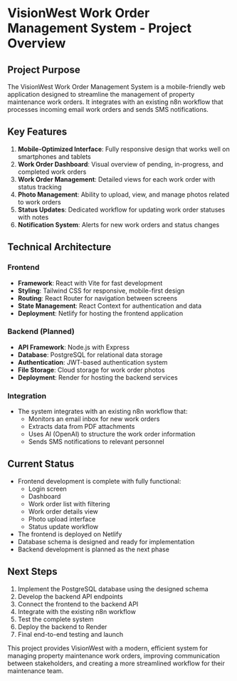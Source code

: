 # VisionWest Work Order Management System - Project Overview

## Project Purpose
The VisionWest Work Order Management System is a mobile-friendly web application designed to streamline the management of property maintenance work orders. It integrates with an existing n8n workflow that processes incoming email work orders and sends SMS notifications.

## Key Features
1. **Mobile-Optimized Interface**: Fully responsive design that works well on smartphones and tablets
2. **Work Order Dashboard**: Visual overview of pending, in-progress, and completed work orders
3. **Work Order Management**: Detailed views for each work order with status tracking
4. **Photo Management**: Ability to upload, view, and manage photos related to work orders
5. **Status Updates**: Dedicated workflow for updating work order statuses with notes
6. **Notification System**: Alerts for new work orders and status changes

## Technical Architecture

### Frontend
- **Framework**: React with Vite for fast development
- **Styling**: Tailwind CSS for responsive, mobile-first design
- **Routing**: React Router for navigation between screens
- **State Management**: React Context for authentication and data
- **Deployment**: Netlify for hosting the frontend application

### Backend (Planned)
- **API Framework**: Node.js with Express
- **Database**: PostgreSQL for relational data storage
- **Authentication**: JWT-based authentication system
- **File Storage**: Cloud storage for work order photos
- **Deployment**: Render for hosting the backend services

### Integration
- The system integrates with an existing n8n workflow that:
  - Monitors an email inbox for new work orders
  - Extracts data from PDF attachments
  - Uses AI (OpenAI) to structure the work order information
  - Sends SMS notifications to relevant personnel

## Current Status
- Frontend development is complete with fully functional:
  - Login screen
  - Dashboard
  - Work order list with filtering
  - Work order details view
  - Photo upload interface
  - Status update workflow
- The frontend is deployed on Netlify
- Database schema is designed and ready for implementation
- Backend development is planned as the next phase

## Next Steps
1. Implement the PostgreSQL database using the designed schema
2. Develop the backend API endpoints
3. Connect the frontend to the backend API
4. Integrate with the existing n8n workflow
5. Test the complete system
6. Deploy the backend to Render
7. Final end-to-end testing and launch

This project provides VisionWest with a modern, efficient system for managing property maintenance work orders, improving communication between stakeholders, and creating a more streamlined workflow for their maintenance team.